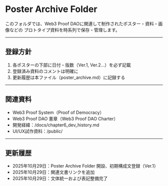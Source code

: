 # Poster Archive Folder

このフォルダでは、Web3 Proof DAOに関連して制作されたポスター・資料・画像などの
プロトタイプ資料を時系列で保存・管理します。

---

## 登録方針

1. 各ポスターの下部に日付・版数（Ver.1, Ver.2...）を必ず記載  
2. 登録済み資料のコメントは明確に  
3. 更新履歴は本ファイル（poster_archive.md）に記録する  

---

## 関連資料

- Web3 Proof System（Proof of Democracy）
- Web3 Proof DAO 憲章（Web3 Proof DAO Charter）
- 開発経緯：/docs/chapter6_dev_history.md  
- UI/UX試作資料：/public/  

---

## 更新履歴

- 2025年10月29日：Poster Archive Folder 開設、初期構成文登録（Ver.1）
- 2025年10月29日：関連文書リンクを追加
- 2025年10月29日：文体統一および表記整備完了
